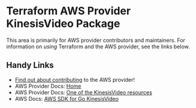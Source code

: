 # Terraform AWS Provider KinesisVideo Package

This area is primarily for AWS provider contributors and maintainers. For information on _using_ Terraform and the AWS provider, see the links below.


## Handy Links

* [Find out about contributing](../../../docs/contributing) to the AWS provider!
* AWS Provider Docs: [Home](https://registry.terraform.io/providers/hashicorp/aws/latest/docs)
* AWS Provider Docs: [One of the KinesisVideo resources](https://registry.terraform.io/providers/hashicorp/aws/latest/docs/resources/kinesis_video_stream)
* AWS Docs: [AWS SDK for Go KinesisVideo](https://docs.aws.amazon.com/sdk-for-go/api/service/kinesisvideo/)
